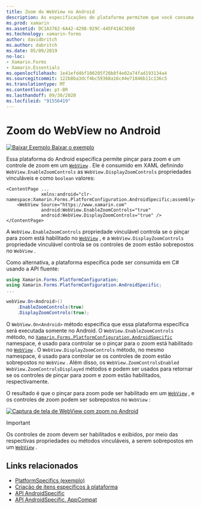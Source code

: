 ```yaml
---
title: Zoom do WebView no Android
description: As especificações de plataforma permitem que você consuma a funcionalidade que só está disponível em uma plataforma específica, sem implementar renderizadores ou efeitos personalizados. Este artigo explica como consumir a plataforma Android específica que permite o zoom em uma WebView.
ms.prod: xamarin
ms.assetid: DC1A3762-6A42-4298-929C-445F416C3E60
ms.technology: xamarin-forms
author: davidbritch
ms.author: dabritch
ms.date: 05/09/2019
no-loc:
- Xamarin.Forms
- Xamarin.Essentials
ms.openlocfilehash: 1e41efd4bf100205f20b8f4e02a74fad193134a4
ms.sourcegitcommit: 122b8ba3dcf4bc59368a16c44e71846b11c136c5
ms.translationtype: MT
ms.contentlocale: pt-BR
ms.lasthandoff: 09/30/2020
ms.locfileid: "91556419"
---
```

# <a name="webview-zoom-on-android"></a>Zoom do WebView no Android

[![Baixar Exemplo](~/media/shared/download.png) Baixar o exemplo](https://docs.microsoft.com/samples/xamarin/xamarin-forms-samples/userinterface-platformspecifics)

Essa plataforma do Android específica permite pinçar para zoom e um controle de zoom em um [`WebView`](xref:Xamarin.Forms.WebView) . Ele é consumido em XAML definindo `WebView.EnableZoomControls` as `WebView.DisplayZoomControls` propriedades vinculáveis e como `boolean` valores:

```xaml
<ContentPage ...
             xmlns:android="clr-namespace:Xamarin.Forms.PlatformConfiguration.AndroidSpecific;assembly=Xamarin.Forms.Core">
    <WebView Source="https://www.xamarin.com"
             android:WebView.EnableZoomControls="true"
             android:WebView.DisplayZoomControls="true" />
</ContentPage>
```

A `WebView.EnableZoomControls` propriedade vinculável controla se o pinçar para zoom está habilitado no [`WebView`](xref:Xamarin.Forms.WebView) , e a `WebView.DisplayZoomControls` propriedade vinculável controla se os controles de zoom estão sobrepostos no `WebView` .

Como alternativa, a plataforma específica pode ser consumida em C# usando a API fluente:

```csharp
using Xamarin.Forms.PlatformConfiguration;
using Xamarin.Forms.PlatformConfiguration.AndroidSpecific;
...

webView.On<Android>()
    .EnableZoomControls(true)
    .DisplayZoomControls(true);
```

O `WebView.On<Android>` método especifica que essa plataforma específica será executada somente no Android. O `WebView.EnableZoomControls` método, no [`Xamarin.Forms.PlatformConfiguration.AndroidSpecific`](xref:Xamarin.Forms.PlatformConfiguration.AndroidSpecific) namespace, é usado para controlar se o pinçar para o zoom está habilitado no [`WebView`](xref:Xamarin.Forms.WebView) . O `WebView.DisplayZoomControls` método, no mesmo namespace, é usado para controlar se os controles de zoom estão sobrepostos no `WebView` . Além disso, os `WebView.ZoomControlsEnabled` `WebView.ZoomControlsDisplayed` métodos e podem ser usados para retornar se os controles de pinçar para zoom e zoom estão habilitados, respectivamente.

O resultado é que o pinçar para zoom pode ser habilitado em um [`WebView`](xref:Xamarin.Forms.WebView) , e os controles de zoom podem ser sobrepostos no `WebView` :

[![Captura de tela de WebView com zoom no Android](webview-zoom-controls-images/webview-zoom.png "Exibição do WebZoom")](webview-zoom-controls-images/webview-zoom-large.png#lightbox "Exibição do WebZoom")

> [!IMPORTANT]
> Os controles de zoom devem ser habilitados e exibidos, por meio das respectivas propriedades ou métodos vinculáveis, a serem sobrepostos em um [`WebView`](xref:Xamarin.Forms.WebView) .

## <a name="related-links"></a>Links relacionados

- [PlatformSpecifics (exemplo)](/samples/xamarin/xamarin-forms-samples/userinterface-platformspecifics)
- [Criação de itens específicos à plataforma](~/xamarin-forms/platform/platform-specifics/index.md#creating-platform-specifics)
- [API AndroidSpecific](xref:Xamarin.Forms.PlatformConfiguration.AndroidSpecific)
- [API AndroidSpecific. AppCompat](xref:Xamarin.Forms.PlatformConfiguration.AndroidSpecific.AppCompat)